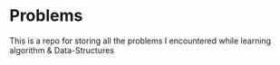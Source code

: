 # Problems


This is a repo for storing all the problems I encountered while learning algorithm & Data-Structures
